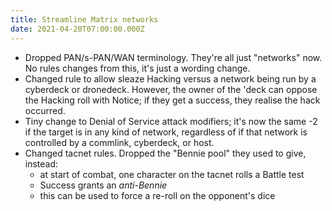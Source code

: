 ```yaml
---
title: Streamline Matrix networks
date: 2021-04-20T07:00:00.000Z
---
```


* Dropped PAN/s-PAN/WAN terminology. They're all just "networks" now. No rules changes from this, it's just a wording change.
* Changed rule to allow sleaze Hacking versus a network being run by a cyberdeck or dronedeck. However, the owner of the 'deck can oppose the Hacking roll with Notice; if they get a success, they realise the hack occurred.
* Tiny change to Denial of Service attack modifiers; it's now the same -2 if the target is in any kind of network, regardless of if that network is controlled by a commlink, cyberdeck, or host.
* Changed tacnet rules. Dropped the "Bennie pool" they used to give, instead:
  * at start of combat, one character on the tacnet rolls a Battle test
  * Success grants an *anti-Bennie*
  * this can be used to force a re-roll on the opponent's dice
<!--more-->